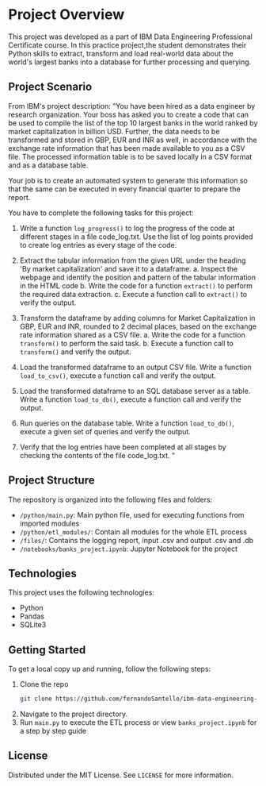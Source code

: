 # Project Overview

This project was developed as a part of IBM Data Engineering Professional Certificate course. In this practice project,the student demonstrates their Python skills to extract, transform and load real-world data about the world's largest banks into a database for further processing and querying.

## Project Scenario

From IBM's project description:
"You have been hired as a data engineer by research organization. Your boss has asked you to create a code that can be used to compile the list of the top 10 largest banks in the world ranked by market capitalization in billion USD. Further, the data needs to be transformed and stored in GBP, EUR and INR as well, in accordance with the exchange rate information that has been made available to you as a CSV file. The processed information table is to be saved locally in a CSV format and as a database table.

Your job is to create an automated system to generate this information so that the same can be executed in every financial quarter to prepare the report.

You have to complete the following tasks for this project:

1. Write a function `log_progress()` to log the progress of the code at different stages in a file code_log.txt. Use the list of log points provided to create log entries as every stage of the code.

2. Extract the tabular information from the given URL under the heading 'By market capitalization' and save it to a dataframe.
   a. Inspect the webpage and identify the position and pattern of the tabular information in the HTML code
   b. Write the code for a function `extract()` to perform the required data extraction.
   c. Execute a function call to `extract()` to verify the output.

3. Transform the dataframe by adding columns for Market Capitalization in GBP, EUR and INR, rounded to 2 decimal places, based on the exchange rate information shared as a CSV file.
   a. Write the code for a function `transform()` to perform the said task.
   b. Execute a function call to `transform()` and verify the output.

4. Load the transformed dataframe to an output CSV file. Write a function `load_to_csv()`, execute a function call and verify the output.

5. Load the transformed dataframe to an SQL database server as a table. Write a function `load_to_db()`, execute a function call and verify the output.

6. Run queries on the database table. Write a function `load_to_db()`, execute a given set of queries and verify the output.

7. Verify that the log entries have been completed at all stages by checking the contents of the file code_log.txt.
   "

## Project Structure

The repository is organized into the following files and folders:

- `/python/main.py`: Main python file, used for executing functions from imported modules
- `/python/etl_modules/`: Contain all modules for the whole ETL process
- `/files/`: Contains the logging report, input .csv and output .csv and .db
- `/notebooks/banks_project.ipynb`: Jupyter Notebook for the project

## Technologies

This project uses the following technologies:

- Python
- Pandas
- SQLite3

## Getting Started

To get a local copy up and running, follow the following steps:

1. Clone the repo
   ```sh
   git clone https://github.com/fernandoSantello/ibm-data-engineering-project-2.git
   ```
2. Navigate to the project directory.
3. Run `main.py` to execute the ETL process or view `banks_project.ipynb` for a step by step guide

## License

Distributed under the MIT License. See `LICENSE` for more information.
